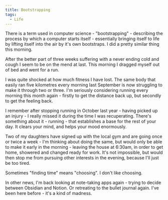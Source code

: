 ```yaml
---
title: Bootstrapping
tags:
  - Life
---
```


There is a term used in computer science - "bootstrapping" - describing the process by which a computer starts itself - essentially bringing itself to life by lifting itself into the air by it's own bootstraps. I did a pretty similar thing this morning.

After the better part of three weeks suffering with a never ending cold and cough I seem to be on the mend at last. This morning I dragged myself out of bed and went for a run.

I was quite shocked at how much fitness I have lost. The same body that easily ran five kilometres every morning last September is now struggling to make it through two or three. I'm seriously considering running every morning this month again - firstly to get the distance back up, but secondly to get the feeling back.

I remember after stopping running in October last year - having picked up an injury - I really missed it during the time I was recuperating. There's something about it - running - that establishes a base for the rest of your day. It clears your mind, and helps your mood enormously.

Two of my daughters have signed up with the local gym and are going once or twice a week - I'm thinking about doing the same, but would only be able to make it early in the morning - leaving the house at 6:30am, in order to get home, showered and changed ready for work. It's not impossible, but would then stop me from pursuing other interests in the evening, because I'll just be too tired.

Sometimes "finding time" means "choosing". I don't like choosing.

In other news, I'm back looking at note-taking apps again - trying to decide between Obsidian and Notion. Or retreating to the bullet journal again. I've been here before - it's a kind of madness.